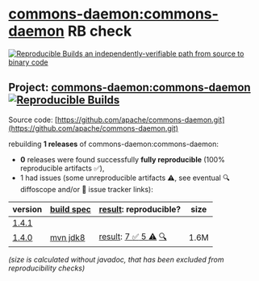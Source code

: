 [commons-daemon:commons-daemon](https://central.sonatype.com/artifact/commons-daemon/commons-daemon/versions) RB check
=======

[![Reproducible Builds](https://reproducible-builds.org/images/logos/rb.svg) an independently-verifiable path from source to binary code](https://reproducible-builds.org/)

## Project: [commons-daemon:commons-daemon](https://central.sonatype.com/artifact/commons-daemon/commons-daemon/versions) [![Reproducible Builds](https://img.shields.io/endpoint?url=https://raw.githubusercontent.com/jvm-repo-rebuild/reproducible-central/master/content/org/apache/commons/commons-daemon/badge.json)](https://github.com/jvm-repo-rebuild/reproducible-central/blob/master/content/org/apache/commons/commons-daemon/README.md)

Source code: [https://github.com/apache/commons-daemon.git](https://github.com/apache/commons-daemon.git)

rebuilding **1 releases** of commons-daemon:commons-daemon:
- **0** releases were found successfully **fully reproducible** (100% reproducible artifacts :white_check_mark:),
- 1 had issues (some unreproducible artifacts :warning:, see eventual :mag: diffoscope and/or :memo: issue tracker links):

| version | [build spec](/BUILDSPEC.md) | [result](https://reproducible-builds.org/docs/jvm/): reproducible? | size |
| -- | --------- | ------ | -- |
| [1.4.1](https://central.sonatype.com/artifact/commons-daemon/commons-daemon/1.4.1/pom) | | | |
| [1.4.0](https://central.sonatype.com/artifact/commons-daemon/commons-daemon/1.4.0/pom) | [mvn jdk8](commons-daemon-1.4.0.buildspec) | [result](commons-daemon-1.4.0.buildinfo): [7 :white_check_mark:  5 :warning:](commons-daemon-1.4.0.buildcompare) [:mag:](commons-daemon-1.4.0.diffoscope) | 1.6M |

<i>(size is calculated without javadoc, that has been excluded from reproducibility checks)</i>
